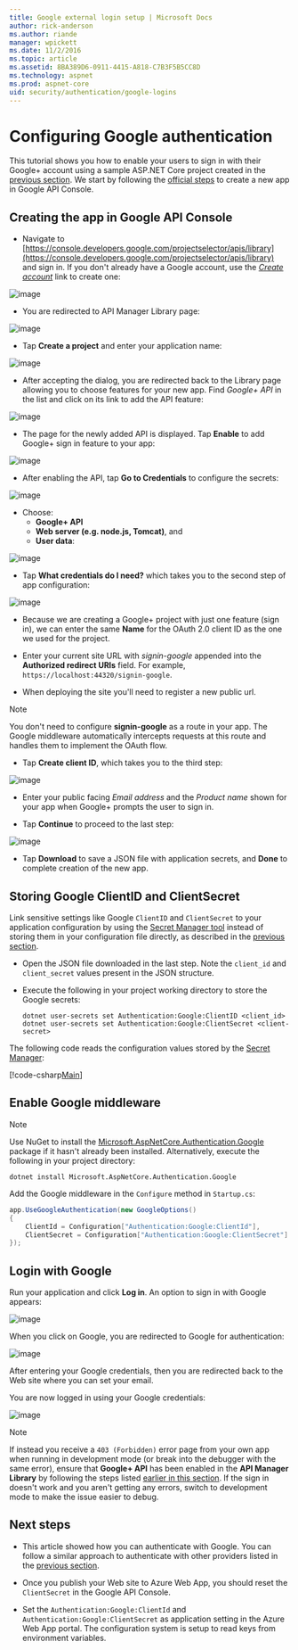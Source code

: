 ```yaml
---
title: Google external login setup | Microsoft Docs
author: rick-anderson
ms.author: riande
manager: wpickett
ms.date: 11/2/2016
ms.topic: article
ms.assetid: 8BA389D6-0911-4415-A818-C7B3F5B5CC8D
ms.technology: aspnet
ms.prod: aspnet-core
uid: security/authentication/google-logins
---
```

# Configuring Google authentication

<a name=security-authentication-google-logins></a>

This tutorial shows you how to enable your users to sign in with their Google+ account using a sample ASP.NET Core project created in the [previous section](sociallogins.md). We start by following the [official steps](https://developers.google.com/identity/sign-in/web/devconsole-project) to create a new app in Google API Console.

## Creating the app in Google API Console

* Navigate to [https://console.developers.google.com/projectselector/apis/library](https://console.developers.google.com/projectselector/apis/library) and sign in. If you don't already have a Google account, use the *[Create account](https://accounts.google.com/SignUpWithoutGmail?service=cloudconsole&continue=https%3A%2F%2Fconsole.developers.google.com%2Fprojectselector%2Fapis%2Flibrary&ltmpl=api)* link to create one:

![image](sociallogins/_static/GoogleConsoleLogin.png)

* You are redirected to API Manager Library page:

![image](sociallogins/_static/GoogleConsoleSwitchboard.png)

* Tap **Create a project** and enter your application name:

![image](sociallogins/_static/GoogleConsoleNewProj.png)

* After accepting the dialog, you are redirected back to the Library page allowing you to choose features for your new app. <a name="enable-googleplus">Find *Google+ API* in the list</a> and click on its link to add the API feature:

![image](sociallogins/_static/GoogleConsoleChooseApi.png)

* The page for the newly added API is displayed. Tap **Enable** to add Google+ sign in feature to your app:

![image](sociallogins/_static/GoogleConsoleEnableApi.png)

* After enabling the API, tap **Go to Credentials** to configure the secrets:

![image](sociallogins/_static/GoogleConsoleGoCredentials.png)

* Choose:
   * **Google+ API**
   * **Web server (e.g. node.js, Tomcat)**, and
   * **User data**:

![image](sociallogins/_static/GoogleConsoleChooseCred.png)

* Tap **What credentials do I need?** which takes you to the second step of app configuration:

![image](sociallogins/_static/GoogleConsoleCreateClient.png)

* Because we are creating a Google+ project with just one feature (sign in), we can enter the same **Name** for the OAuth 2.0 client ID as the one we used for the project.

* Enter your current site URL with *signin-google* appended into the **Authorized redirect URIs** field. For example, `https://localhost:44320/signin-google`.

* When deploying the site you'll need to register a new public url.

> [!NOTE]
> You don't need to configure **signin-google** as a route in your app. The Google middleware automatically intercepts requests at this route and handles them to implement the OAuth flow.

* Tap **Create client ID**, which takes you to the third step:

![image](sociallogins/_static/GoogleConsoleAddCred.png)

* Enter your public facing *Email address* and the *Product name* shown for your app when Google+ prompts the user to sign in.

* Tap **Continue** to proceed to the last step:

![image](sociallogins/_static/GoogleConsoleFinish.png)

* Tap **Download** to save a JSON file with application secrets, and **Done** to complete creation of the new app.

## Storing Google ClientID and ClientSecret

Link sensitive settings like Google `ClientID` and `ClientSecret` to your application configuration by using the [Secret Manager tool](../app-secrets.md) instead of storing them in your configuration file directly, as described in the [previous section](sociallogins.md).

* Open the JSON file downloaded in the last step. Note the `client_id` and `client_secret` values present in the JSON structure.

* Execute the following in your project working directory to store the Google secrets:

  <!-- literal_block {"ids": [], "xml:space": "preserve"} -->

  ````
  dotnet user-secrets set Authentication:Google:ClientID <client_id>
  dotnet user-secrets set Authentication:Google:ClientSecret <client-secret>
     ````

The following code reads the configuration values stored by the [Secret Manager](../app-secrets.md#security-app-secrets):

[!code-csharp[Main](../../common/samples/WebApplication1/Startup.cs?highlight=11&range=20-36)]

## Enable Google middleware

> [!NOTE]
> Use NuGet to install the [Microsoft.AspNetCore.Authentication.Google](https://www.nuget.org/packages/Microsoft.AspNetCore.Authentication.Google) package if it hasn't already been installed. Alternatively, execute the following in your project directory:
>
> `dotnet install Microsoft.AspNetCore.Authentication.Google`

Add the Google middleware in the `Configure` method in `Startup.cs`:

````csharp
app.UseGoogleAuthentication(new GoogleOptions()
{
    ClientId = Configuration["Authentication:Google:ClientId"],
    ClientSecret = Configuration["Authentication:Google:ClientSecret"]
});
````

## Login with Google

Run your application and click **Log in**. An option to sign in with Google appears:

![image](sociallogins/_static/DoneGoogle.PNG)

When you click on Google, you are redirected to Google for authentication:

![image](sociallogins/_static/GoogleLogin.PNG)

After entering your Google credentials, then you are redirected back to the Web site where you can set your email.

You are now logged in using your Google credentials:

![image](sociallogins/_static/Done.PNG)

> [!NOTE]
> If instead you receive a `403 (Forbidden)` error page from your own app when running in development mode (or break into the debugger with the same error), ensure that **Google+ API** has been enabled in the **API Manager Library** by following the steps listed [earlier in this section](#enable-googleplus). If the sign in doesn't work and you aren't getting any errors, switch to development mode to make the issue easier to debug.

## Next steps

* This article showed how you can authenticate with Google. You can follow a similar approach to authenticate with other providers listed in the [previous section](sociallogins.md).

* Once you publish your Web site to Azure Web App, you should reset the `ClientSecret` in the Google API Console.

* Set the `Authentication:Google:ClientId` and `Authentication:Google:ClientSecret` as application setting in the Azure Web App portal. The configuration system is setup to read keys from environment variables.